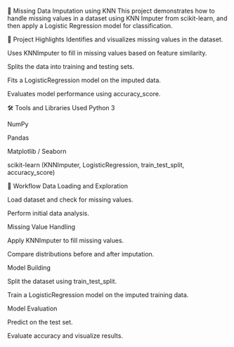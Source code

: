 🧠 Missing Data Imputation using KNN
This project demonstrates how to handle missing values in a dataset using KNN Imputer from scikit-learn, and then apply a Logistic Regression model for classification.

📌 Project Highlights
Identifies and visualizes missing values in the dataset.

Uses KNNImputer to fill in missing values based on feature similarity.

Splits the data into training and testing sets.

Fits a LogisticRegression model on the imputed data.

Evaluates model performance using accuracy_score.

🛠️ Tools and Libraries Used
Python 3

NumPy

Pandas

Matplotlib / Seaborn

scikit-learn (KNNImputer, LogisticRegression, train_test_split, accuracy_score)

🔄 Workflow
Data Loading and Exploration

Load dataset and check for missing values.

Perform initial data analysis.

Missing Value Handling

Apply KNNImputer to fill missing values.

Compare distributions before and after imputation.

Model Building

Split the dataset using train_test_split.

Train a LogisticRegression model on the imputed training data.

Model Evaluation

Predict on the test set.

Evaluate accuracy and visualize results.

